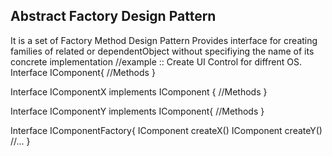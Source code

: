 Abstract Factory Design Pattern
-------------------------------------
It is a set of Factory Method Design Pattern
Provides interface for creating  families of related or dependentObject without specifiying the name of its concrete implementation
//example :: Create UI Control for diffrent OS.
Interface IComponent{
    //Methods
}

Interface IComponentX implements IComponent {
    //Methods
}

Interface IComponentY implements IComponent{
    //Methods
}

Interface IComponentFactory{
    IComponent createX()
    IComponent createY()
    //...
}